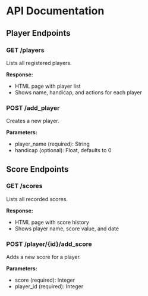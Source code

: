 # API Documentation

## Player Endpoints

### GET /players
Lists all registered players.

**Response:**
- HTML page with player list
- Shows name, handicap, and actions for each player

### POST /add_player
Creates a new player.

**Parameters:**
- player_name (required): String
- handicap (optional): Float, defaults to 0

## Score Endpoints

### GET /scores
Lists all recorded scores.

**Response:**
- HTML page with score history
- Shows player name, score value, and date

### POST /player/{id}/add_score
Adds a new score for a player.

**Parameters:**
- score (required): Integer
- player_id (required): Integer